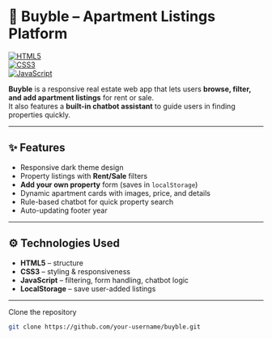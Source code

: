 # 🏡 Buyble – Apartment Listings Platform  

[![HTML5](https://img.shields.io/badge/HTML5-orange?logo=html5&logoColor=white)](https://developer.mozilla.org/docs/Web/HTML)  
[![CSS3](https://img.shields.io/badge/CSS3-blue?logo=css3&logoColor=white)](https://developer.mozilla.org/docs/Web/CSS)  
[![JavaScript](https://img.shields.io/badge/JavaScript-yellow?logo=javascript&logoColor=black)](https://developer.mozilla.org/docs/Web/JavaScript)  

**Buyble** is a responsive real estate web app that lets users **browse, filter, and add apartment listings** for rent or sale.  
It also features a **built-in chatbot assistant** to guide users in finding properties quickly.  

---

## ✨ Features  
- Responsive dark theme design  
- Property listings with **Rent/Sale** filters  
- **Add your own property** form (saves in `localStorage`)  
- Dynamic apartment cards with images, price, and details  
- Rule-based chatbot for quick property search  
- Auto-updating footer year  

---

## ⚙️ Technologies Used  
- **HTML5** – structure  
- **CSS3** – styling & responsiveness  
- **JavaScript** – filtering, form handling, chatbot logic  
- **LocalStorage** – save user-added listings  

---

Clone the repository  
```bash
git clone https://github.com/your-username/buyble.git
